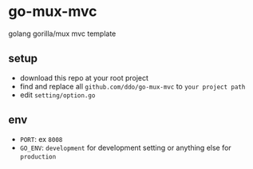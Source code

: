 # go-mux-mvc
golang gorilla/mux mvc template

## setup

* download this repo at your root project
* find and replace all ``github.com/ddo/go-mux-mvc`` to ``your project path``
* edit ``setting/option.go``

## env

* ``PORT``: ex ``8008``
* ``GO_ENV``: ``development`` for development setting or anything else for ``production``
